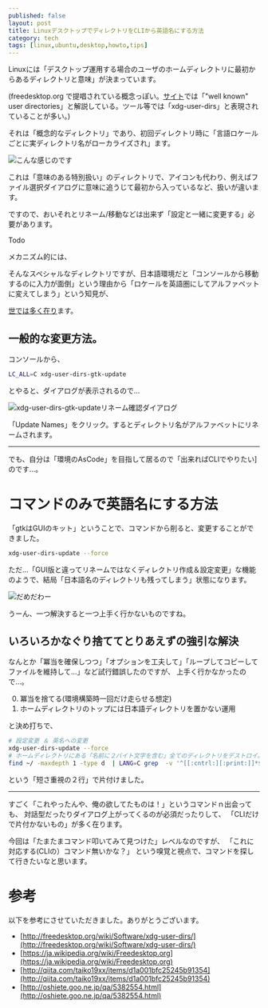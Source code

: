 ```yaml
---
published: false
layout: post
title: LinuxデスクトップでディレクトリをCLIから英語名にする方法
category: tech
tags: [linux,ubuntu,desktop,howto,tips]
---
```


Linuxには「デスクトップ運用する場合のユーザのホームディレクトリに最初からあるディレクトリと意味」が決まっています。

(freedesktop.org で提唱されている概念っぽい。[サイト](http://freedesktop.org/wiki/Software/xdg-user-dirs/)では「"well known" user directories」と解説している。ツール等では「xdg-user-dirs」と表現されていることが多い。)


それは「概念的なディレクトリ」であり、初回ディレクトリ時に「言語ロケールごとに実ディレクトリ名がローカライズされ」ます。

![こんな感じのです]()

これは「意味のある特別扱い」のディレクトリで、アイコンも代わり、例えばファイル選択ダイアログに意味に追うじて最初から入っているなど、扱いが違います。

ですので、おいそれとリネーム/移動などは出来ず「設定と一緒に変更する」必要があります。

Todo 

メカニズム的には、

そんなスペシャルなディレクトリですが、日本語環境だと「コンソールから移動するのに入力が面倒」という理由から「ロケールを英語圏にしてアルファベットに変えてしまう」という知見が、

[世では多く在り](https://www.google.co.jp/search?sourceid=chrome-psyapi2&ion=1&espv=2&ie=UTF-8&q=ubuntu%20%E3%83%87%E3%82%A3%E3%83%AC%E3%82%AF%E3%83%88%E3%83%AA%20%E8%8B%B1%E8%AA%9E%E5%8C%96&oq=Ubuntu%20%E3%83%87%E3%82%A3%E3%83%AC%E3%82%AF%E3%83%88%E3%83%AA%20%E8%8B%B1%E8%AA%9E&aqs=chrome.1.69i57j0l5.12343j0j7)ます。
## 一般的な変更方法。

コンソールから、

```bash
LC_ALL=C xdg-user-dirs-gtk-update
```

とやると、ダイアログが表示されるので…

![xdg-user-dirs-gtk-updateリネーム確認ダイアログ]()


「Update Names」をクリック。するとディレクトリ名がアルファベットにリネームされます。

---

でも、自分は「環境のAsCode」を目指して居るので「出来ればCLIでやりたい]のです…。


# コマンドのみで英語名にする方法

「gtkはGUIのキット」ということで、コマンドから削ると、変更することができました。

```bash
xdg-user-dirs-update --force
```

ただ…「GUI版と違ってリネームではなくディレクトリ作成＆設定変更」な機能のようで、結局「日本語名のディレクトリも残ってしまう」状態になります。

![だめだわー]()

うーん、一つ解決すると一つ上手く行かないものですね。

## いろいろかなぐり捨ててとりあえずの強引な解決

なんとか「冪当を確保しつつ」「オプションを工夫して」「ループしてコピーしてファイルを維持して…」など試行錯誤したのですが、
上手く行かなかったので…。

0. 冪当を捨てる(環境構築時一回だけ走らせる想定)
0. ホームディレクトリのトップには日本語ディレクトリを置かない運用

と決め打ちで、

```bash
# 設定変更 ＆ 英名への変更
xdg-user-dirs-update --force
# ホームディレクトリにある「名前に２バイト文字を含む」全てのディレクトリをデストロイ。
find ~/ -maxdepth 1 -type d  | LANG=C grep  -v '^[[:cntrl:][:print:]]*$' | xargs rm -rf
```

という「短さ重視の２行」で片付けました。

---

すごく「これやったんや、俺の欲してたものは！」というコマンドｎ出会っても、
対話型だったりダイアログ上がってくるのが必須だったりして、
「CLIだけで片付かないもの」が多く在ります。

今回は「たまたまコマンド叩いてみて見つけた」レベルなのですが、
「これに対応する(CLIの）コマンド無いかな？」
という嗅覚と視点で、コマンドを探して行きたいなと思います。

# 参考

以下を参考にさせていただきました。ありがとうございます。

+ [http://freedesktop.org/wiki/Software/xdg-user-dirs/](http://freedesktop.org/wiki/Software/xdg-user-dirs/)
+ [https://ja.wikipedia.org/wiki/Freedesktop.org](https://ja.wikipedia.org/wiki/Freedesktop.org)
+ [http://qiita.com/taiko19xx/items/d1a001bfc25245b91354](http://qiita.com/taiko19xx/items/d1a001bfc25245b91354)
+ [http://oshiete.goo.ne.jp/qa/5382554.html](http://oshiete.goo.ne.jp/qa/5382554.html)
